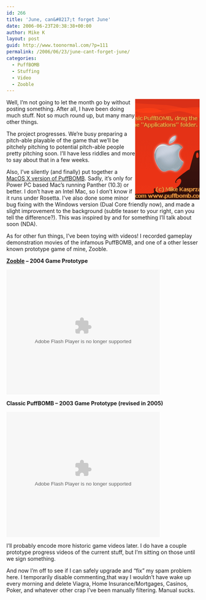 ```yaml
---
id: 266
title: 'June, can&#8217;t forget June'
date: 2006-06-23T20:38:38+00:00
author: Mike K
layout: post
guid: http://www.toonormal.com/?p=111
permalink: /2006/06/23/june-cant-forget-june/
categories:
  - PuffBOMB
  - Stuffing
  - Video
  - Zooble
---
```

<img align="right" alt="It\" src="/content/macpb.gif" />Well, I&#8217;m not going to let the month go by without posting something. After all, I have been doing much stuff. Not so much round up, but many many other things.

The project progresses. We&#8217;re busy preparing a pitch-able playable of the game that we&#8217;ll be pitchely pitching to potential pitch-able people pretty pitching soon. I&#8217;ll have less riddles and more to say about that in a few weeks.

Also, I&#8217;ve silently (and finally) put together a [MacOS X version of PuffBOMB](http://www.puffbomb.com). Sadly, it&#8217;s only for Power PC based Mac&#8217;s running Panther (10.3) or better. I don&#8217;t have an Intel Mac, so I don&#8217;t know if it runs under Rosetta. I&#8217;ve also done some minor bug fixing with the Windows version (Dual Core friendly now), and made a slight improvement to the background (subtle teaser to your right, can you tell the difference?). This was inspired by and for something I&#8217;ll talk about soon (NDA).

As for other fun things, I&#8217;ve been toying with videos! I recorded gameplay demonstration movies of the infamous PuffBOMB, and one of a other lesser known prototype game of mine, Zooble.

**[Zooble](http://www.sykhronics.com/zooble/) &#8211; 2004 Game Prototype**
  


<embed style="width:400px; height:326px;" id="VideoPlayback" align="middle" type="application/x-shockwave-flash" src="http://video.google.com/googleplayer.swf?docId=-1679139226773385277" allowScriptAccess="sameDomain" quality="best" bgcolor="#ffffff" scale="noScale" salign="TL"  FlashVars="playerMode=embedded">
</embed>

**Classic PuffBOMB &#8211; 2003 Game Prototype (revised in 2005)**
  


<embed style="width:400px; height:326px;" id="VideoPlayback" align="middle" type="application/x-shockwave-flash" src="http://video.google.com/googleplayer.swf?docId=1726075701417437552" allowScriptAccess="sameDomain" quality="best" bgcolor="#ffffff" scale="noScale" salign="TL"  FlashVars="playerMode=embedded">
</embed>

I&#8217;ll probably encode more historic game videos later. I do have a couple prototype progress videos of the current stuff, but I&#8217;m sitting on those until we sign something.

And now I&#8217;m off to see if I can safely upgrade and &#8220;fix&#8221; my spam problem here. I temporarily disable commenting,that way I wouldn&#8217;t have wake up every morning and delete Viagra, Home Insurance/Mortgages, Casinos, Poker, and whatever other crap I&#8217;ve been manually filtering. Manual sucks.